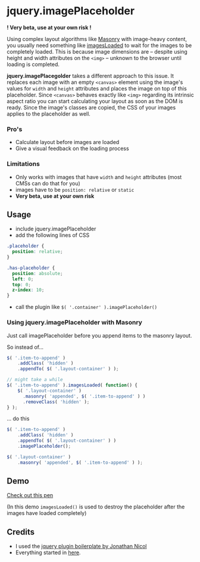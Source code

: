 # jquery.imagePlaceholder

**! Very beta, use at your own risk !**

Using complex layout algorithms like [Masonry](http://masonry.desandro.com/) with image-heavy content, you usually need something like [imagesLoaded](http://masonry.desandro.com/appendix.html#imagesloaded) to wait for the images to be completely loaded. This is because  image dimensions are – despite using height and width attributes on the `<img>`  – unknown to the browser until loading is completed.

**jquery.imagePlacegolder** takes a different approach to this issue. It replaces each image with an empty `<canvas>` element using the image's values for `width` and `height` attributes and places the image on top of this placeholder. Since `<canvas>` behaves exactly like `<img>` regarding its intrinsic aspect ratio you can start calculating your layout as soon as the DOM is ready. Since the image's classes are copied, the CSS of your images applies to the placeholder as well.

### Pro's
+ Calculate layout before images are loaded
+ Give a visual feedback on the loading process

### Limitations
+ Only works with images that have `width` and `height` attributes (most CMSs can do that for you)
+ images have to be `position: relative` or `static` 
+ **Very beta, use at your own risk**

## Usage 
+ include jquery.imagePlaceholder
+ add the following lines of CSS

```css
.placeholder {
  position: relative;
}

.has-placeholder {
  position: absolute;
  left: 0;
  top: 0;
  z-index: 10;
}
```

+ call the plugin like `$( '.container' ).imagePlaceholder()`

### Using jquery.imagePlaceholder with Masonry

Just call imagePlaceholder before you append items to the masonry layout. 

So instead of...

```js
$( '.item-to-append' )
    .addClass( 'hidden' )
    .appendTo( $( '.layout-container' ) );

// might take a while
$( '.item-to-append' ).imagesLoaded( function() {
    $( '.layout-container' )
      .masonry( 'appended', $( '.item-to-append' ) )
      .removeClass( 'hidden' );    
} );
```

... do this 

```js 
$( '.item-to-append' )
    .addClass( 'hidden' )
    .appendTo( $( '.layout-container' ) )
    .imagePlaceholder();

$( '.layout-container' )
    .masonry( 'appended', $( '.item-to-append' ) );    
```

## Demo 

[Check out this pen](http://codepen.io/superstructure-net/pen/azVjWY/)

(In this demo `imagesLoaded()` is used to destroy the placeholder after the images have loaded completely)

## Credits
+ I used the [jquery plugin boilerplate by Jonathan Nicol](http://jonathannicol.com/blog/2012/05/06/a-jquery-plugin-boilerplate/)
+ Everything started in [here](https://github.com/desandro/imagesloaded/issues/175). 
